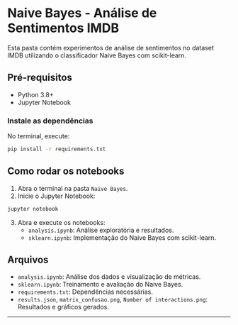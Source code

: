 # Naive Bayes - Análise de Sentimentos IMDB

Esta pasta contém experimentos de análise de sentimentos no dataset IMDB utilizando o classificador Naive Bayes com scikit-learn.

## Pré-requisitos

- Python 3.8+
- Jupyter Notebook

### Instale as dependências

No terminal, execute:

```bash
pip install -r requirements.txt
```

## Como rodar os notebooks

1. Abra o terminal na pasta `Naive Bayes`.
2. Inicie o Jupyter Notebook:

```bash
jupyter notebook
```

3. Abra e execute os notebooks:
   - `analysis.ipynb`: Análise exploratória e resultados.
   - `sklearn.ipynb`: Implementação do Naive Bayes com scikit-learn.

## Arquivos

- `analysis.ipynb`: Análise dos dados e visualização de métricas.
- `sklearn.ipynb`: Treinamento e avaliação do Naive Bayes.
- `requirements.txt`: Dependências necessárias.
- `results.json`, `matrix_confusao.png`, `Number of interactions.png`: Resultados e gráficos gerados.

---
